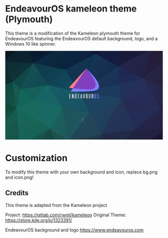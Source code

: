 # EndeavourOS kameleon theme (Plymouth)

This theme is a modification of the Kameleon plymouth theme for EndeavourOS featuring the EndeavourOS default background, logo, and a Windows 10 like spinner.

![Kameleon-eos preview](/kameleon-eos-preview.png)

# Customization

To modify this theme with your own background and icon, replace bg.png and icon.png!

## Credits

This theme is adapted from the Kameleon project 

Project: https://gitlab.com/rwml/kameleon
Original Theme: https://store.kde.org/p/1323391/

EndeavourOS background and logo https://www.endeavouros.com

